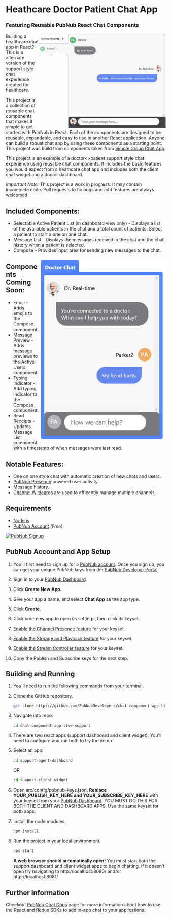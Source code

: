 # Heathcare Doctor Patient Chat App 
### Featuring Reusable PubNub React Chat Components 

<a href="https://www.pubnub.com/">
    <img align="right" alt="Doctor Chat Dashboard Demo" src="https://github.com/PubNubDevelopers/chat-component-app-live-support/raw/healthcare-chat-app/doctor_dashboard.png" width=400/>
</a>

Building a healthcare chat app in React? This is a alternate version of the support style chat experience created for healthcare. 

This project is a collection of reusable chat components that makes it simple to get started with PubNub in React. Each of the components are designed to be reusable, expandable, and easy to use in another React application. Anyone can build a robust chat app by using these components as a starting point. This project was build from components taken from [Simple Group Chat App](https://github.com/PubNubDevelopers/chat-component-app-simple).

This project is an example of a doctor<>patient support style chat experience using reusable chat components. It includes the basic features you would expect from a heathcare chat app and includes both the client chat widget and a doctor dashboard.

*Important Note:* This project is a work in progress. It may contain incomplete code. Pull requests to fix bugs and add features are always welcomed.

## Included Components:
- Selectable Active Patient List (in dashboard view only) - Displays a list of the available patients in the chat and a total count of patients. Select a patient to start a one on one chat.
- Message List - Displays the messages received in the chat and the chat history when a patient is selected.
- Compose - Provides input area for sending new messages to the chat.

<a href="https://www.pubnub.com/">
    <img align="right" alt="Doctor Chat Patient Widget Demo" src="https://github.com/PubNubDevelopers/chat-component-app-live-support/raw/healthcare-chat-app/patient_chat.png" width=400/>
</a>

## Components Coming Soon:
- Emoji - Adds emojis to the Compose component.
- Message Preview - Adds message previews to the Active Users component.
- Typing Indicator - Add typing indicator to the Compose component.
- Read Receipts - Updates Message List component with a timestamp of when messages were last read. 

## Notable Features:
- One on one style chat with automatic creation of new chats and users.
- [PubNub Presence](https://www.pubnub.com/products/presence/) powered user activity.
- Message history.
- [Channel Wildcards](https://www.pubnub.com/docs/platform/channels/channel-management) are used to efficently manage multiple channels.

## Requirements
- [Node.js](https://nodejs.org/en/)
- [PubNub Account](#pubnub-account) (*Free*) 

<a href="https://dashboard.pubnub.com/signup">
    <img alt="PubNub Signup" src="https://i.imgur.com/og5DDjf.png" width=260 height=97/>
</a>

## PubNub Account and App Setup

1. You’ll first need to sign up for a [PubNub account](https://dashboard.pubnub.com/signup/). Once you sign up, you can get your unique PubNub keys from the [PubNub Developer Portal](https://admin.pubnub.com/).

1. Sign in to your [PubNub Dashboard](https://dashboard.pubnub.com/).

1. Click **Create New App**.

1. Give your app a name, and select **Chat App** as the app type.

1. Click **Create**.

1. Click your new app to open its settings, then click its keyset.

1. [Enable the Channel Presence feature](https://support.pubnub.com/support/solutions/articles/14000043562-how-do-i-enable-the-channel-presence-feature-/) for your keyset.

1. [Enable the Storage and Playback feature](https://support.pubnub.com/support/solutions/articles/14000043644-how-do-i-enable-the-message-history-feature-) for your keyset.

1. [Enable the Stream Controller feature](https://support.pubnub.com/support/solutions/articles/14000043662-how-do-i-enable-wildcard-subscribe-for-my-pubnub-keys-) for your keyset.

1. Copy the Publish and Subscribe keys for the next step.

## Building and Running

1. You'll need to run the following commands from your terminal.

1. Clone the GitHub repository.

    ```bash
    git clone https://github.com/PubNubDevelopers/chat-component-app-live-support.git
    ```

1. Navigate into repo:

    ```bash
    cd chat-component-app-live-support
    ```
1. There are two react apps (support dashboard and client widget). You'll need to configure and run both to try the demo. 

1. Select an app:

    ```bash
    cd support-agent-dashboard
    ```

    OR

    ```bash
    cd support-client-widget
    ```

1. Open src/config/pubnub-keys.json. **Replace YOUR_PUBLISH_KEY_HERE and YOUR_SUBSCRIBE_KEY_HERE** with your keyset from your [PubNub Dashboard](https://dashboard.pubnub.com/). YOU MUST DO THIS FOR BOTH THE CLIENT AND DASHBOARD APPS. Use the same keyset for both apps.

1. Install the node modules.

    ```bash
    npm install
    ```

1. Run the project in your local environment.

    ```bash
    npm start
    ```

    **A web browser should automatically open!** You must start both the support dashboard and client widget apps to begin chatting. If it doesn't open try navigating to http://localhost:8080/ and/or http://localhost:8081/ 


## Further Information

Checkout [PubNub Chat Docs](https://www.pubnub.com/docs/chat) page for more information about how to use the React and Redux SDKs to add in-app chat to your applications.

